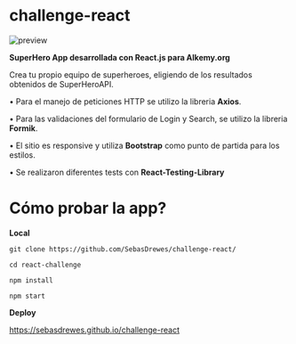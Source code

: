 # challenge-react
![preview](https://user-images.githubusercontent.com/81722772/131942689-7b6fddda-2602-4c37-89ca-6817d5d1f220.jpg)

**SuperHero App desarrollada con React.js para Alkemy.org**

Crea tu propio equipo de superheroes, eligiendo de los resultados obtenidos de SuperHeroAPI.

• Para el manejo de peticiones HTTP se utilizo la libreria **Axios**.

• Para las validaciones del formulario de Login y Search, se utilizo la libreria **Formik**.

• El sitio es responsive y utiliza **Bootstrap** como punto de partida para los estilos.

• Se realizaron diferentes tests con **React-Testing-Library**

# Cómo probar la app?

**Local**

```
git clone https://github.com/SebasDrewes/challenge-react/

cd react-challenge

npm install

npm start
```

**Deploy**

https://sebasdrewes.github.io/challenge-react
